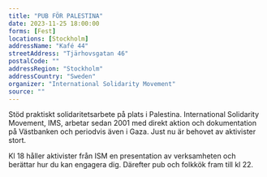 ```yaml
---
title: "PUB FÖR PALESTINA"
date: 2023-11-25 18:00:00
forms: [Fest]
locations: [Stockholm]
addressName: "Kafé 44"
streetAddress: "Tjärhovsgatan 46"
postalCode: ""
addressRegion: "Stockholm"
addressCountry: "Sweden"
organizer: "International Solidarity Movement"
source: ""
---
```

Stöd praktiskt solidaritetsarbete på plats i Palestina. International Solidarity Movement, IMS, arbetar sedan 2001 med direkt aktion och dokumentation på Västbanken och periodvis även i Gaza. Just nu är behovet av aktivister stort. 

Kl 18 håller aktivister från ISM en presentation av verksamheten och berättar hur du kan engagera dig. Därefter pub och folkkök fram till kl 22.
